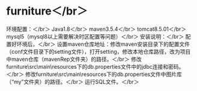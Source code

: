 # furniture＜/br＞
环境配置：＜/br＞
Java1.8＜/br＞
maven3.5.4＜/br＞
tomcat8.5.01＜/br＞
mysql5（mysql8以上需要解决时区配置等问题）＜/br＞
安装说明：＜/br＞
配置好环境后，＜/br＞
设置maven仓库地址：修改maven安装目录下的配置文件（conf文件目录下的setting文件），打开setting，修改本地仓库路径，改为项目中maven仓库（mavenRep文件夹）的路径。＜/br＞
修改furniture\src\main\resources下的db.properties文件中的jdbc连接和密码。＜/br＞
修改furniture\src\main\resources下的db.properties文件中图片库（“my”文件夹）的路径。＜/br＞
运行SQL文件。＜/br＞
